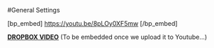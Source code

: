 #General Settings

[bp_embed] https://youtu.be/8pLOy0XF5mw [/bp_embed]

[**DROPBOX VIDEO**](https://www.dropbox.com/s/pvpu0x04iexqiou/buddyboss-platform-general-settings.mp4?raw=1)
(To be embedded once we upload it to Youtube...)